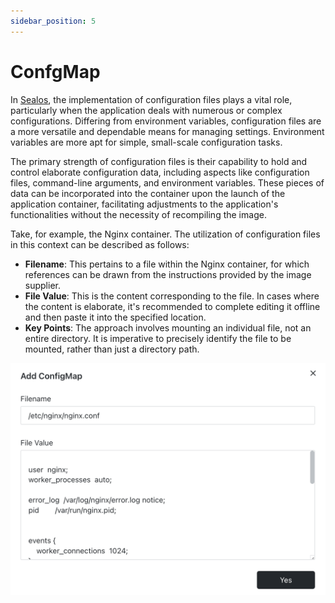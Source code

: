 ```yaml
---
sidebar_position: 5
---
```


# ConfgMap

In [Sealos](https://cloud.sealos.io), the implementation of configuration files plays a vital role, particularly when
the application deals with numerous or complex configurations. Differing from environment variables, configuration files
are a more versatile and dependable means for managing settings. Environment variables are more apt for simple,
small-scale configuration tasks.

The primary strength of configuration files is their capability to hold and control elaborate configuration data,
including aspects like configuration files, command-line arguments, and environment variables. These pieces of data can
be incorporated into the container upon the launch of the application container, facilitating adjustments to the
application's functionalities without the necessity of recompiling the image.

Take, for example, the Nginx container. The utilization of configuration files in this context can be described as
follows:

- **Filename**: This pertains to a file within the Nginx container, for which references can be drawn from the
  instructions provided by the image supplier.
- **File Value**: This is the content corresponding to the file. In cases where the content is elaborate, it's
  recommended to complete editing it offline and then paste it into the specified location.
- **Key Points**: The approach involves mounting an individual file, not an entire directory. It is imperative to
  precisely identify the file to be mounted, rather than just a directory path.

![](images/applaunchpad13.png)